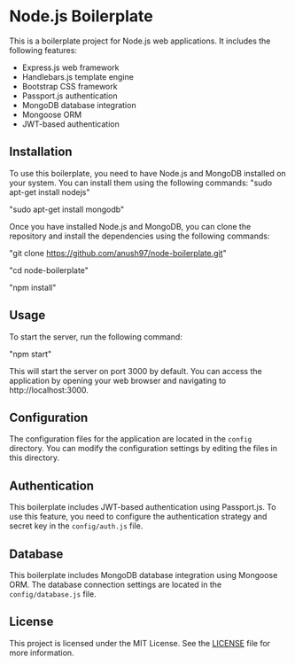 # Node.js Boilerplate

This is a boilerplate project for Node.js web applications. It includes the following features:

- Express.js web framework
- Handlebars.js template engine
- Bootstrap CSS framework
- Passport.js authentication
- MongoDB database integration
- Mongoose ORM
- JWT-based authentication

## Installation

To use this boilerplate, you need to have Node.js and MongoDB installed on your system. You can install them using the following commands:
"sudo apt-get install nodejs"

"sudo apt-get install mongodb"


Once you have installed Node.js and MongoDB, you can clone the repository and install the dependencies using the following commands:

"git clone https://github.com/anush97/node-boilerplate.git"

"cd node-boilerplate"

"npm install"

## Usage

To start the server, run the following command:

"npm start"

This will start the server on port 3000 by default. You can access the application by opening your web browser and navigating to http://localhost:3000.

## Configuration

The configuration files for the application are located in the `config` directory. You can modify the configuration settings by editing the files in this directory.

## Authentication

This boilerplate includes JWT-based authentication using Passport.js. To use this feature, you need to configure the authentication strategy and secret key in the `config/auth.js` file.

## Database

This boilerplate includes MongoDB database integration using Mongoose ORM. The database connection settings are located in the `config/database.js` file.

## License

This project is licensed under the MIT License. See the [LICENSE](LICENSE) file for more information.
